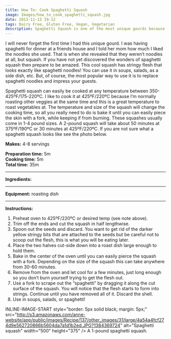 ```yaml
---
title: How To: Cook Spaghetti Squash
image: Images/how_to_cook_spaghetti_squash.jpg
date: 2013-11-13 19-12
tags: Dairy Free, Gluten Free, Vegan, Vegetarian
description: Spaghetti Squash is one of the most unique gourds because the flesh is naturally stringy and spaghetti-like. Use it in soups, salads, or like its namesake: with spaghetti sauce.
---
```

I will never forget the first time I had this unique gourd. I was having spaghetti for dinner at a friends house and I told her mom how much I liked the noodles she used. That is when she revealed that they weren’t noodles at all, but squash. If you have not yet discovered the wonders of spaghetti squash then prepare to be amazed. This cool squash has stringy flesh that looks exactly like spaghetti noodles! You can use it in soups, salads, as a side dish, etc. But, of course, the most popular way to use it is to replace spaghetti noodles and impress your guests.

Spaghetti squash can easily be cooked at any temperature between 350-425ºF/175-220ºC. I like to cook it at 425ºF/220ºC because I’m normally roasting other veggies at the same time and this is a great temperature to roast vegetables at. The temperature and size of the squash will change the cooking time, so all you really need to do is bake it until you can easily piece the skin with a fork, while keeping if from burning. These squashes usually come in 1-4 pound sizes. A 2-pound squash will take about 50 minutes at 375ºF/190ºC or 30 minutes at 425ºF/220ºC. If you are not sure what a spaghetti squash looks like see the photo below. 

**Makes:** 4-8 servings

**Preparation time:** 5m  
**Cooking time:** 5m  
**Total time:** 35m

---

**Ingredients:**



---

**Equipment:** roasting dish

---

**Instructions:**

1. Preheat oven to 425ºF/220ºC or desired temp (see note above).
1. Trim off the ends and cut the squash in half lengthwise.
1. Spoon out the seeds and discard. You want to get rid of the darker yellow stringy bits that are attached to the seeds but be careful not to scoop out the flesh, this is what you will be eating later.
1. Place the two halves cut-side down into a roast dish large enough to hold them.
1. Bake in the center of the oven until you can easily pierce the squash with a fork. Depending on the size of the squash this can take anywhere from 30-60 minutes. 
1. Remove from the oven and let cool for a few minutes, just long enough so you don’t burn yourself trying to get the flesh out.
1. Use a fork to scrape out the “spaghetti” by dragging it along the cut surface of the squash. You will notice that the flesh starts to form into strings. Continue until you have removed all of it. Discard the shell. 
1. Use in soups, salads, or spaghetti!


INLINE-IMAGE-START style="border: 5px solid black; margin: 5px;" src="http://s3.amazonaws.com/anne-website/app/public/images/Recipe/137/other_images/31/large/4a54a4fcf274d9e562720866b5604da7a1d1b2ed.JPG?1384369724" alt="Spaghetti squash" width="500" height="375" /> A 1-pound spaghetti squash.

